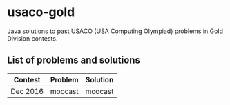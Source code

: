 # usaco-gold
Java solutions to past USACO (USA Computing Olympiad) problems in Gold Division
contests.

## List of problems and solutions

| Contest | Problem | Solution |
|:---------:|:--------:|:---------:|
|Dec 2016 | moocast | moocast | 
